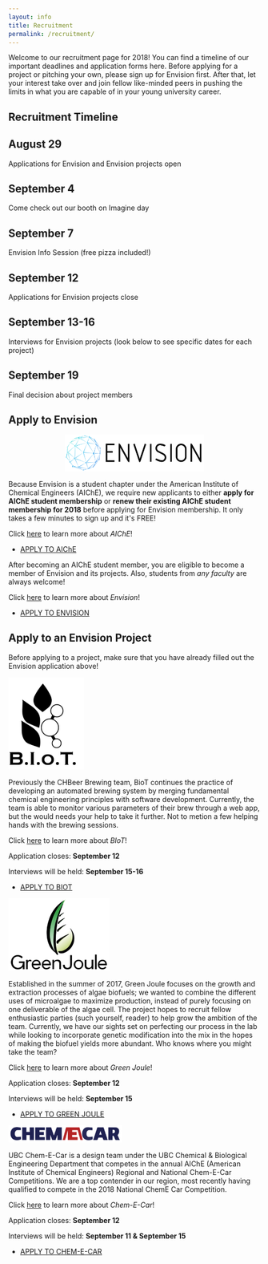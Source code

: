```yaml
---
layout: info
title: Recruitment
permalink: /recruitment/
---
```


Welcome to our recruitment page for 2018! You can find a timeline of our important deadlines and application forms here. Before applying for a project or pitching your own, please sign up for Envision first. After that, let your interest take over and join fellow like-minded peers in pushing the limits in what you are capable of in your young university career.

## Recruitment Timeline

<!-- ***August 29***: Applications for Envision and Envision projects open
- ***September 4***: Come check out our booth on Imagine day
- ***September 7***: Envision Info Session (_free pizza included!_)
- ***September 12***: Applications for Envision projects close
- ***September 13-16***: Interviews for Envision projects (look below to see specific dates for each project)
- ***September 19***: Final decision about project members-->

<div class="timeline">
  <link rel="stylesheet" href="/assets/css/timeline.css">
    <div class="container left">
      <div class="content">
        <h2>August 29</h2>
        <p>Applications for Envision and Envision projects open</p>
      </div>
    </div>
    <div class="container right">
      <div class="content">
        <h2>September 4</h2>
        <p>Come check out our booth on Imagine day</p>
      </div>
    </div>
    <div class="container left">
      <div class="content">
        <h2>September 7</h2>
        <p>Envision Info Session (free pizza included!)</p>
      </div>
    </div>
    <div class="container right">
      <div class="content">
        <h2>September 12</h2>
        <p>Applications for Envision projects close</p>
      </div>
    </div>
    <div class="container left">
      <div class="content">
        <h2>September 13-16</h2>
        <p>Interviews for Envision projects (look below to see specific dates for each project)</p>
      </div>
    </div>
    <div class="container right">
      <div class="content">
        <h2>September 19</h2>
        <p>Final decision about project members</p>
      </div>
    </div>
</div>

## Apply to Envision

<!--Envision-->

<div align="center"><img src="/assets/images/envision.png" width="55%" left="50%" alt="envisionlogo"></div>


Because Envision is a student chapter under the American Institute of Chemical Engineers (AIChE), we require new applicants to either **apply for AIChE student membership** or **renew their existing AIChE student membership for 2018** before applying for Envision membership. It only takes a few minutes to sign up and it's FREE!

Click [here](https://www.aiche.org/community/membership/benefits) to learn more about _AIChE_!

<ul class="actions">
	<li><a href="https://www.aiche.org/community/membership" class="button medium wide">APPLY TO AIChE</a></li>
</ul>

After becoming an AIChE student member, you are eligible to become a member of Envision and its projects. Also, students from *any faculty* are always welcome!

Click [here](http://www.ubcenvision.com/about/) to learn more about _Envision_!  

<ul class="actions">
	<li><a href="https://ubc.ca1.qualtrics.com/jfe/form/SV_82idkRnBb9pWRZX" class="button medium wide">APPLY TO ENVISION</a></li>
</ul>


## Apply to an Envision Project

Before applying to a project, make sure that you have already filled out the Envision application above!



<!--BIoT-->

<div align="left"><img src="/assets/images/recruitment/biot.png" alt="biotlogo" width="30%" height="auto"></div>
 
  Previously the CHBeer Brewing team, BioT continues the practice of developing an automated brewing system by merging fundamental chemical engineering principles with software development. Currently, the team is able to monitor various parameters of their brew through a web app, but the would needs your help to take it further. Not to metion a few helping hands with the brewing sessions.

Click [here](http://www.ubcenvision.com/beer/) to learn more about _BIoT_! 

Application closes: __September 12__

Interviews will be held: __September 15-16__

<ul class="actions">
	<li><a href="https://ubc.ca1.qualtrics.com/jfe/form/SV_3LhrpbmqgXmwIND" class="button medium wide">APPLY TO BIOT</a></li>
</ul>


<!--Green Joule-->

<div align="left"><img src=
      "/assets/images/recruitment/greenjoule.png"
      alt="greenjoulelogo"
      width= "40%"
      height= "auto"></div>
      
  Established in the summer of 2017, Green Joule focuses on the growth and extraction processes of algae biofuels; we wanted to combine the different uses of microalgae to maximize production, instead of purely focusing on one deliverable of the algae cell. The project hopes to recruit fellow enthusiastic parties (such yourself, reader) to help grow the ambition of the team. Currently, we have our sights set on perfecting our process in the lab while looking to incorporate genetic modification into the mix in the hopes of making the biofuel yields more abundant. Who knows where you might take the team?

Click [here](http://www.ubcenvision.com/algae/) to learn more about _Green Joule_! 

Application closes: __September 12__

Interviews will be held: __September 15__

<ul class="actions">
	<li><a href="https://ubc.ca1.qualtrics.com/jfe/form/SV_2t3r37arjDLjteB" class="button medium wide">APPLY TO GREEN JOULE</a></li>
</ul>



<!--Chem-E-Car-->

<div align="left"><img src=
      "/assets/images/recruitment/chemecar.png"
      alt="chemecarlogo"
      left="50%"
      width= "45%"
      height= "auto"></div>
      
  UBC Chem-E-Car is a design team under the UBC Chemical & Biological Engineering Department that competes in the annual AIChE (American Institute of Chemical Engineers) Regional and National Chem-E-Car Competitions. We are a top contender in our region, most recently having qualified to compete in the 2018 National ChemE Car Competition. 

Click [here](http://www.ubcenvision.com/chemecar/) to learn more about _Chem-E-Car_! 

Application closes: __September 12__

Interviews will be held: __September 11 & September 15__

<ul class="actions">
	<li><a href="https://ubc.ca1.qualtrics.com/jfe/form/SV_9Xr7z99CwsrLgrP" class="button medium wide">APPLY TO CHEM-E-CAR</a></li>
</ul>

